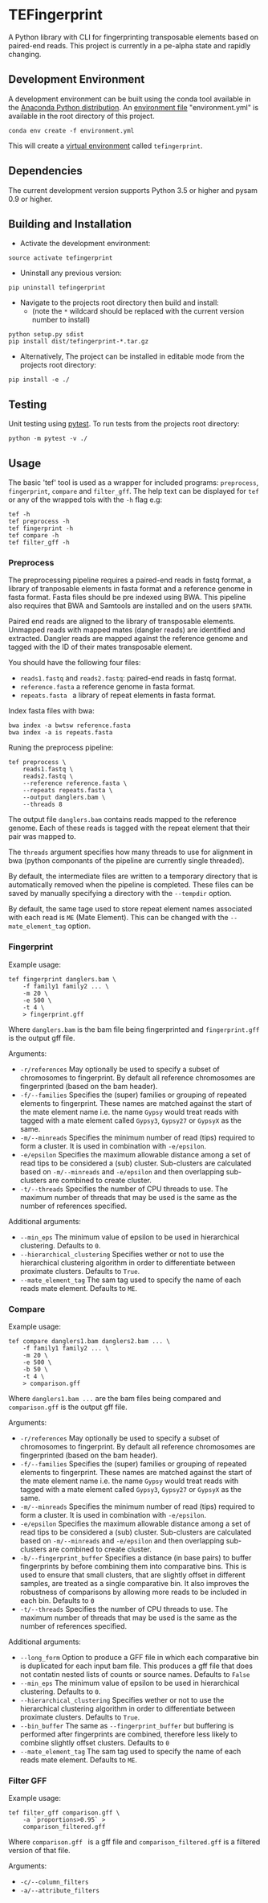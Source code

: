 # TEFingerprint
A Python library with CLI for fingerprinting transposable elements based on paired-end reads.
This project is currently in a pe-alpha state and rapidly changing.


## Development Environment
A development environment can be built using the conda tool available in the [Anaconda Python distribution](https://www.continuum.io/downloads).
An [environment file](http://conda.pydata.org/docs/using/envs.html#share-an-environment) "environment.yml" is available in the root directory of this project. 

```
conda env create -f environment.yml
```

This will create a [virtual environment](http://conda.pydata.org/docs/using/envs.html) called `tefingerprint`.


## Dependencies

The current development version supports Python 3.5 or higher and pysam 0.9 or higher.


## Building and Installation

* Activate the development environment:

```
source activate tefingerprint
```

* Uninstall any previous version:

```
pip uninstall tefingerprint
```

* Navigate to the projects root directory then build and install:
	* (note the `*` wildcard should be replaced with the current version number to install)

```
python setup.py sdist
pip install dist/tefingerprint-*.tar.gz
```

* Alternatively, The project can be installed in editable mode from the projects root directory:

```
pip install -e ./
```

## Testing

Unit testing using [pytest](http://doc.pytest.org/en/latest/).
To run tests from the projects root directory:

```
python -m pytest -v ./
```

## Usage
 
The basic 'tef' tool is used as a wrapper for included programs: `preprocess`, `fingerprint`, `compare` and `filter_gff`.
The help text can be displayed for `tef` or any of the wrapped tols with the `-h` flag e.g:

```
tef -h 
tef preprocess -h 
tef fingerprint -h 
tef compare -h 
tef filter_gff -h
```

### Preprocess

The preprocessing pipeline requires a paired-end reads in fastq format, a library of tranposable elements in fasta format
and a reference genome in fasta format. Fasta files should be pre indexed using BWA. This pipeline also requires that 
BWA and Samtools are installed and on the users `$PATH`.

Paired end reads are aligned to the library of transposable elements.
Unmapped reads with mapped mates (dangler reads) are identified and extracted.
Dangler reads are mapped against the reference genome and tagged with the ID of their mates transposable element.

You should have the following four files:

* `reads1.fastq` and `reads2.fastq`: paired-end reads in fastq format.
* `reference.fasta` a reference genome in fasta format.
* `repeats.fasta ` a library of repeat elements in fasta format.


Index fasta files with bwa:

```
bwa index -a bwtsw reference.fasta
bwa index -a is repeats.fasta
```

Runing the preprocess pipeline:

```
tef preprocess \
    reads1.fastq \
    reads2.fastq \
    --reference reference.fasta \
    --repeats repeats.fasta \
    --output danglers.bam \
    --threads 8
```

The output file `danglers.bam` contains reads mapped to the reference genome. Each of these reads is tagged with the repeat element that their pair was mapped to.

The `threads` argument specifies how many threads to use for alignment in bwa (python componants of the pipeline are currently single threaded).

By default, the intermediate files are written to a temporary directory that is automatically removed when the pipeline is completed. These files can be saved by manually specifying a directory with the `--tempdir` option.

By default, the same tage used to store repeat element names associated with each read is `ME` (Mate Element). This can be changed with the `--mate_element_tag` option.

### Fingerprint

Example usage:

```
tef fingerprint danglers.bam \
	-f family1 family2 ... \
	-m 20 \
	-e 500 \
	-t 4 \
	> fingerprint.gff
```

Where `danglers.bam` is the bam file being fingerprinted and `fingerprint.gff` is the output gff file.

Arguments:

* `-r/references` May optionally be used to specify a subset of chromosomes to fingerprint. By default all reference chromosomes are fingerprinted (based on the bam header).
* `-f/--families` Specifies the (super) families or grouping of repeated elements to fingerprint. These names are matched against the start of the mate element name i.e. the name `Gypsy` would treat reads with tagged with a mate element called `Gypsy3`, `Gypsy27` or `GypsyX` as the same.
* `-m/--minreads` Specifies the minimum number of read (tips) required to form a cluster. It is used in combination with `-e/epsilon`.
* `-e/epsilon` Specifies the maximum allowable distance among a set of read tips to be considered a (sub) cluster. Sub-clusters are calculated based on `-m/--minreads` and `-e/epsilon` and then overlapping sub-clusters are combined to create cluster.
* `-t/--threads` Specifies the number of CPU threads to use. The maximum number of threads that may be used is the same as the number of references specified.
 
Additional arguments:

 * `--min_eps` The minimum value of epsilon to be used in hierarchical clustering. Defaults to `0`.
 * `--hierarchical_clustering` Specifies wether or not to use the hierarchical clustering algorithm in order to differentiate between proximate clusters. Defaults to `True`.
 *  `--mate_element_tag` The sam tag used to specify the name of each reads mate element. Defaults to `ME`.


### Compare

Example usage:

```
tef compare danglers1.bam danglers2.bam ... \
	-f family1 family2 ... \
	-m 20 \
	-e 500 \
	-b 50 \
	-t 4 \
	> comparison.gff
```

Where `danglers1.bam ...` are the bam files being compared and `comparison.gff` is the output gff file.

Arguments:

* `-r/references` May optionally be used to specify a subset of chromosomes to fingerprint. By default all reference chromosomes are fingerprinted (based on the bam header).
* `-f/--families` Specifies the (super) families or grouping of repeated elements to fingerprint. These names are matched against the start of the mate element name i.e. the name `Gypsy` would treat reads with tagged with a mate element called `Gypsy3`, `Gypsy27` or `GypsyX` as the same.
* `-m/--minreads` Specifies the minimum number of read (tips) required to form a cluster. It is used in combination with `-e/epsilon`.
* `-e/epsilon` Specifies the maximum allowable distance among a set of read tips to be considered a (sub) cluster. Sub-clusters are calculated based on `-m/--minreads` and `-e/epsilon` and then overlapping sub-clusters are combined to create cluster.
* `-b/--fingerprint_buffer` Specifies a distance (in base pairs) to buffer fingerprints by before combining them into comparative bins. This is used to ensure that small clusters, that are slightly offset in different samples, are treated as a single comparative bin. It also improves the robustness of comparisons by allowing more reads to be included in each bin. Defaults to `0`
* `-t/--threads` Specifies the number of CPU threads to use. The maximum number of threads that may be used is the same as the number of references specified.
 
Additional arguments:
 
 * `--long_form` Option to produce a GFF file in which each comparative bin is duplicated for each input bam file. This produces a gff file that does not contatin nested lists of counts or source names. Defaults to `False`
 * `--min_eps` The minimum value of epsilon to be used in hierarchical clustering. Defaults to `0`.
 * `--hierarchical_clustering` Specifies wether or not to use the hierarchical clustering algorithm in order to differentiate between proximate clusters. Defaults to `True`.
 * `--bin_buffer` The same as `--fingerprint_buffer` but buffering is performed after fingerprints are combined, therefore less likely to combine slightly offset clusters. Defaults to `0`
 *  `--mate_element_tag` The sam tag used to specify the name of each reads mate element. Defaults to `ME`.


### Filter GFF

Example usage:

```
tef filter_gff comparison.gff \
	-a `proportions>0.95` >
	comparison_filtered.gff
```
Where `comparison.gff ` is a gff file and `comparison_filtered.gff` is a filtered version of that file.

Arguments:

* `-c/--column_filters`
* `-a/--attribute_filters`
